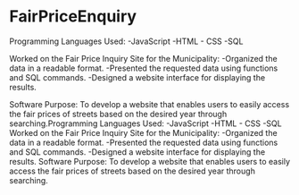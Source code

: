 # FairPriceEnquiry
Programming Languages Used:
-JavaScript
-HTML - CSS
-SQL

Worked on the Fair Price Inquiry Site for the Municipality:
-Organized the data in a readable format.
-Presented the requested data using functions and SQL commands.
-Designed a website interface for displaying the results.

Software Purpose: To develop a website that enables users to easily access the fair prices of streets based on the desired year through searching.Programming Languages Used: -JavaScript -HTML - CSS -SQL Worked on the Fair Price Inquiry Site for the Municipality: -Organized the data in a readable format. -Presented the requested data using functions and SQL commands. -Designed a website interface for displaying the results. Software Purpose: To develop a website that enables users to easily access the fair prices of streets based on the desired year through searching.
